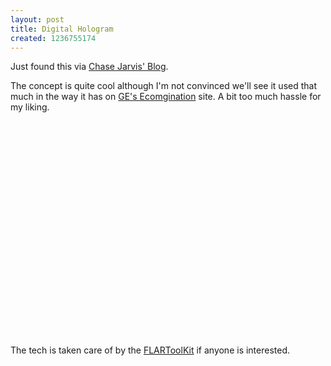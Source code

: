 ```yaml
--- 
layout: post
title: Digital Hologram
created: 1236755174
---
```

Just found this via <a href="http://blog.chasejarvis.com/blog/2009/03/web-images-potential-blown-mind.html">Chase Jarvis' Blog</a>.

The concept is quite cool although I'm not convinced we'll see it used that much in the way it has on <a href="http://ge.ecomagination.com/smartgrid/?c_id=Yahoo#/augmented_reality">GE's Ecomgination</a> site. A bit too much hassle for my liking.

<object width="425" height="344"><param name="movie" value="http://www.youtube.com/v/avs9j-254G4&hl=en&fs=1&color1=0x3a3a3a&color2=0x999999"></param><param name="allowFullScreen" value="true"></param><param name="allowscriptaccess" value="always"></param><embed src="http://www.youtube.com/v/avs9j-254G4&hl=en&fs=1&color1=0x3a3a3a&color2=0x999999" type="application/x-shockwave-flash" allowscriptaccess="always" allowfullscreen="true" width="425" height="344"></embed></object>


The tech is taken care of by the <a href="http://www.libspark.org/wiki/saqoosha/FLARToolKit/en">FLARToolKit</a> if anyone is interested.

